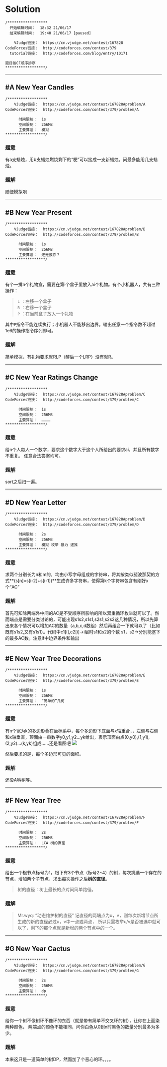 # Solution
```
/******************
  开始编辑时间：  18:32 21/06/17
  结束编辑时间：  19:40 21/06/17 [paused]

    VJudge链接：  https://cn.vjudge.net/contest/167828
CodeForces链接：  http://codeforces.com/contest/379
  tutorial链接：  http://codeforces.com/blog/entry/10171

题目按CF顺序排序
******************/
```

***

## #A New Year Candles
```
/******************
    VJudge链接：  https://cn.vjudge.net/contest/167828#problem/A
CodeForces链接：  http://codeforces.com/contest/379/problem/A

      时间限制：  1s
      空间限制：  256MB
      主要算法：  模拟
******************/
```
### 题意
有a支蜡烛，用b支蜡烛燃烧剩下的“梗”可以接成一支新蜡烛。问最多能用几支蜡烛。

### 题解
随便模拟呗

***
## #B New Year Present
```
/******************
    VJudge链接：  https://cn.vjudge.net/contest/167828#problem/B
CodeForces链接：  http://codeforces.com/contest/379/problem/B

      时间限制：  1s
      空间限制：  256MB
      主要算法：  还是摸你？
******************/
```
### 题意
有个一排n个礼物盒，需要在第i个盒子里放入ai个礼物。有个小机器人，共有三种操作：
> `L` ：左移一个盒子 <br />
> `R` ：右移一个盒子 <br />
 `P` ：在当前盒子放入一个礼物

其中`P`指令不能连续执行；小机器人不能移出边界。输出任意一个指令数不超过1e6的操作指令序列即可。

### 题解
简单模拟，有礼物要求就RLP（醉后一个LRP）没有就R。

***
## #C New Year Ratings Change
```
/******************
    VJudge链接：  https://cn.vjudge.net/contest/167828#problem/C
CodeForces链接：  http://codeforces.com/contest/379/problem/C

      时间限制：  1s
      空间限制：  256MB
      主要算法：  …………
******************/
```
### 题意
给n个人每人一个数字，要求这个数字大于这个人所给出的要求ai，并且所有数字不重复。
任意合法答案均可。

### 题解
sort之后扫一遍。

***
## #D New Year Letter
```
/******************
    VJudge链接：  https://cn.vjudge.net/contest/167828#problem/D
CodeForces链接：  http://codeforces.com/contest/379/problem/D

      时间限制：  2s
      空间限制：  256MB
      主要算法：  模拟 枚举 暴力 递推
******************/
```
### 题意
求两个分别长为n和m的，均由小写字母组成的字符串，将其按类似斐波那契的方式**(s[n]=s[i-2]+s[i-1])**生成许多字符串，使得第k个字符串包含有刚好x个“AC”

### 题解
首先可知除两端外中间的AC是不受顺序所影响的所以双重循环枚举就可以了。然而端点是需要分类讨论的，可能出现s1s2,s1s1,s2s1,s2s2这几种情况，所以先算出来各个情况可以增加AC的数量（a,b,c,d数组）然后再组合一下就可以了（比如既有s1s2,又有s1s1）。代码中c1[i],c2[i]->i层时s1和s2的个数 s1，s2->分别能塞下的最多AC数。注意if中边界条件和输出
***
## #E New Year Tree Decorations
```
/******************
    VJudge链接：  https://cn.vjudge.net/contest/167828#problem/E
CodeForces链接：  http://codeforces.com/contest/379/problem/E

      时间限制：  1s
      空间限制：  256MB
      主要算法：  “简单的”几何
******************/
```
### 题意
有n个宽为k的多边形叠在坐标系中，每个多边形下底面与x轴重合，，左侧与右侧和x轴垂直，顶面由一串数字y0,y1,y2...yk给出，表示顶面由点(0,y0),(1,y1),(2,y2)...(k,yk)组成……还是看图吧
![](http://codeforces.com/predownloaded/01/af/01af019d1a190491c4dab199d4785c4c9b1f3810.png)

然后要求的是，每个多边形可见的面积。
### 题解
还没A呐稍等。

***
## #F New Year Tree
```
/******************
    VJudge链接：  https://cn.vjudge.net/contest/167828#problem/F
CodeForces链接：  http://codeforces.com/contest/379/problem/F

      时间限制：  2s
      空间限制：  256MB
      主要算法：  LCA 树的直径
******************/
```
### 题意
给出一个根节点标号为1，根下有3个节点（标号2~4）的树，每次挑选一个存在的节点，增加两个子节点，求出每次操作之后**树的直径**。
> 树的直径：树上最长的点对间简单路径。

### 题解
> Mr.wyq: “动态维护树的直径”
记直径的两端点为u，v，则每次新增节点所生成的新的直径必过u，v中一点或两点，
所以只需枚举u/v是否被选中就可以了，剩下的那个点就是新增的两个节点中的一个。

***
## #G New Year Cactus
```
/******************
    VJudge链接：  https://cn.vjudge.net/contest/167828#problem/G
CodeForces链接：  http://codeforces.com/contest/379/problem/G

      时间限制：  2s
      空间限制：  256MB
      主要算法：  dp
******************/
```
### 题意
给你一个树不像树环不像环的东西（就是带有简单不交叉环的树），让你在上面染两种颜色，
两端点的颜色不能相同，问你白色从0到n时黑色的数量分别最多为多少。
### 题解
本来这只是一道简单的树DP，然而加了个恶心的环。。。。
